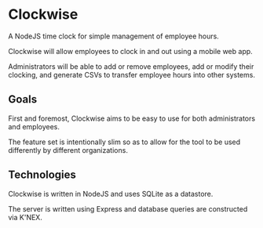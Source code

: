 # Clockwise
A NodeJS time clock for simple management of employee hours.

Clockwise will allow employees to clock in and out using a mobile web app.

Administrators will be able to add or remove employees, add or modify their clocking, and generate CSVs to transfer employee hours into other systems.

## Goals
First and foremost, Clockwise aims to be easy to use for both administrators and employees.

The feature set is intentionally slim so as to allow for the tool to be used differently by different organizations.

## Technologies
Clockwise is written in NodeJS and uses SQLite as a datastore.

The server is written using Express and database queries are constructed via K'NEX.
